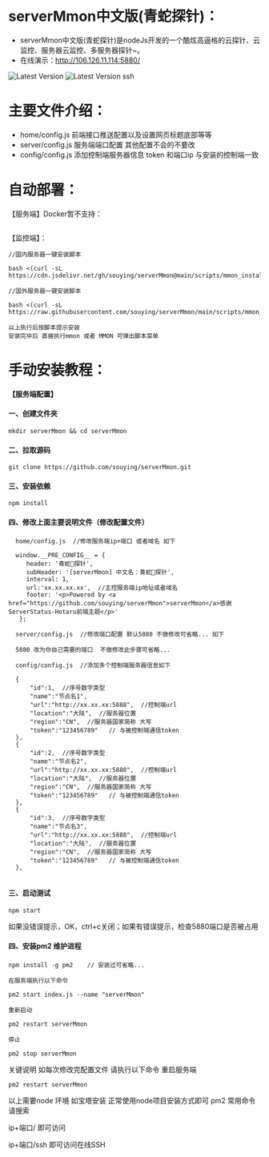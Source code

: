 # serverMmon中文版(青蛇探针)：   

* serverMmon中文版(青蛇探针)是nodeJs开发的一个酷炫高逼格的云探针、云监控、服务器云监控、多服务器探针~。
* 在线演示：http://106.126.11.114:5880/       

![Latest Version](https://cdn.365api.cn/mmon/home.png)
![Latest Version ssh](https://cdn.365api.cn/mmon/ssh.png)
   
# 主要文件介绍：


* home/config.js	前端接口推送配置以及设置网页标题底部等等                                
* server/config.js   服务端端口配置 其他配置不会的不要改     
* config/config.js   添加控制端服务器信息 token 和端口ip  与安装的控制端一致  

# 自动部署：

【服务端】Docker暂不支持：
```

```  

【监控端】：
```
//国内服务器一键安装脚本  

bash <(curl -sL https://cdn.jsdelivr.net/gh/souying/serverMmon@main/scripts/mmon_install.sh) 

//国外服务器一键安装脚本  

bash <(curl -sL https://raw.githubusercontent.com/souying/serverMmon/main/scripts/mmon_install.sh) 

以上执行后按脚本提示安装  
安装完毕后 直接执行mmon 或者 MMON 可弹出脚本菜单  

```

# 手动安装教程：     
   
**【服务端配置】** 

#### 一、创建文件夹             
```
mkdir serverMmon && cd serverMmon
``` 
#### 二、拉取源码              
```
git clone https://github.com/souying/serverMmon.git
```
          
#### 三、安装依赖              
```
npm install
```
#### 四、修改上面主要说明文件（修改配置文件）              
```
  home/config.js  //修改服务端ip+端口 或者域名 如下
  
  window.__PRE_CONFIG__ = {
     header: '青蛇🐍探针',
     subHeader: '[serverMmon] 中文名：青蛇🐍探针',
     interval: 1,
     url:'xx.xx.xx.xx',  //主控服务端ip地址或者域名
     footer: '<p>Powered by <a href="https://github.com/souying/serverMmon">serverMmon</a>感谢ServerStatus-Hotaru前端主题</p>'
   };
   
  server/config.js  //修改端口配置 默认5880 不做修改可省略... 如下
  
  5880 改为你自己需要的端口  不做修改此步骤可省略...
  
  config/config.js  //添加多个控制端服务器信息如下
  
  {
      "id":1,  //序号数字类型
      "name":"节点名1",
      "url":"http://xx.xx.xx:5888",  //控制端url
      "location":"大陆",  //服务器位置
      "region":"CN",  //服务器国家简称 大写
      "token":"123456789"   // 与被控制端通信token 
  },
  {
      "id":2,  //序号数字类型
      "name":"节点名2",
      "url":"http://xx.xx.xx:5888",  //控制端url
      "location":"大陆",  //服务器位置
      "region":"CN",  //服务器国家简称 大写
      "token":"123456789"   // 与被控制端通信token 
  },
  {
      "id":3,  //序号数字类型
      "name":"节点名3",
      "url":"http://xx.xx.xx:5888",  //控制端url
      "location":"大陆",  //服务器位置
      "region":"CN",  //服务器国家简称 大写
      "token":"123456789"   // 与被控制端通信token 
  },
  
```
#### 三、启动测试              
```
npm start
```
如果没错误提示，OK，ctrl+c关闭；如果有错误提示，检查5880端口是否被占用  

#### 四、安装pm2 维护进程            
```
npm install -g pm2    // 安装过可省略...  

在服务端执行以下命令  

pm2 start index.js --name "serverMmon"  

重新启动  

pm2 restart serverMmon

停止  

pm2 stop serverMmon

``` 

关键说明 如每次修改完配置文件 请执行以下命令 重启服务端  

```
pm2 restart serverMmon

``` 

以上需要node 环境  如宝塔安装 正常使用node项目安装方式即可  pm2 常用命令 请搜索

ip+端口/  即可访问  

ip+端口/ssh  即可访问在线SSH 


  




